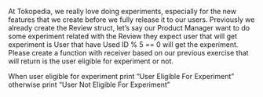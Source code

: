 At Tokopedia, we really love doing experiments, especially for the new features that we create before we fully release it to our users.
Previously we already create the Review struct, let’s say our Product Manager want to do some experiment related with the Review
they expect user that will get experiment is User that have Used ID % 5 == 0 will get the experiment.
Please create a function with receiver based on our previous exercise that will return is the user eligible for experiment or not.

When user eligible for experiment print “User Eligible For Experiment” otherwise print “User Not Eligible For Experiment”
